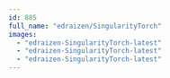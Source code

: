 ```yaml
---
id: 885
full_name: "edraizen/SingularityTorch"
images: 
  - "edraizen-SingularityTorch-latest"
  - "edraizen-SingularityTorch-latest"
  - "edraizen-SingularityTorch-latest"
---
```

